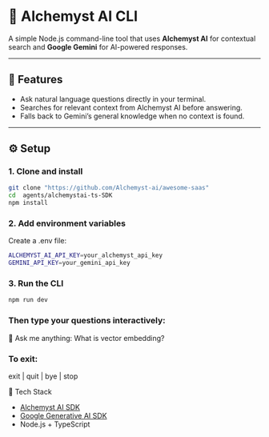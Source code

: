 # 🧪 Alchemyst AI CLI

A simple Node.js command-line tool that uses **Alchemyst AI** for contextual search and **Google Gemini** for AI-powered responses.

---

## 🚀 Features
- Ask natural language questions directly in your terminal.  
- Searches for relevant context from Alchemyst AI before answering.  
- Falls back to Gemini’s general knowledge when no context is found.  

---

## ⚙️ Setup

### 1. Clone and install
```bash
git clone "https://github.com/Alchemyst-ai/awesome-saas"
cd  agents/alchemystai-ts-SDK
npm install
```

### 2. Add environment variables

Create a .env file:

```bash
ALCHEMYST_AI_API_KEY=your_alchemyst_api_key
GEMINI_API_KEY=your_gemini_api_key
```
### 3. Run the CLI

```bash
npm run dev
```

### Then type your questions interactively:

💭 Ask me anything: What is vector embedding?


### To exit:

exit | quit | bye | stop

🧠 Tech Stack

- [Alchemyst AI SDK](https://docs.getalchemystai.com/integrations/sdk/typescript-sdk)
- [Google Generative AI SDK](https://cloud.google.com/vertex-ai/generative-ai/docs/sdks/overview)
- Node.js + TypeScript